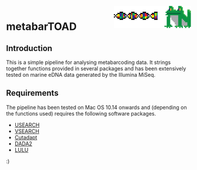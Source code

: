 <img src="/images/Metabartoad.png" align="right" height="60">

# metabarTOAD 

## Introduction
This is a simple pipeline for analysing metabarcoding data. It strings together functions provided in several packages and has been extensively tested on marine eDNA data generated by the Illumina MiSeq.

## Requirements
The pipeline has been tested on Mac OS 10.14 onwards and (depending on the functions used) requires the following software packages.

* [USEARCH](https://www.drive5.com)
* [VSEARCH](https://github.com/torognes/vsearch) 
* [Cutadapt](https://cutadapt.readthedocs.io/en/stable/guide.html)
* [DADA2](https://benjjneb.github.io/dada2/dada-installation.html)
* [LULU](https://github.com/tobiasgf/lulu)

:) 

